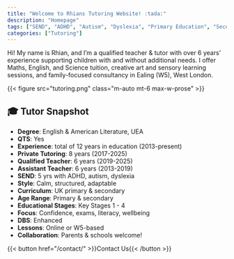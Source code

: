 ```yaml
---
title: "Welcome to Rhians Tutoring Website! :tada:"
description: "Homepage"
tags: ["SEND", "ADHD", "Autism", "Dyslexia", "Primary Education", "Secondary Education", "DBS Certified", "West London Tutor"]
categories: ["Tutoring"]
---
```


<div align="left">

Hi! My name is Rhian, and I’m a qualified teacher & tutor with over 6 years’ experience supporting children with and without additional needs. I offer  Maths, English, and Science tuition, creative art and sensory learning sessions, and family-focused consultancy in Ealing (W5), West London.



{{< figure src="tutoring.png" class="m-auto mt-6 max-w-prose" >}}

## 🎓 Tutor Snapshot

- **Degree**: English & American Literature, UEA  
- **QTS**: Yes  
- **Experience**: total of 12 years in education (2013-present)
- **Private Tutoring**: 8 years (2017-2025)
- **Qualified Teacher**: 6 years (2019-2025)
- **Assistant Teacher**: 6 years (2013-2019)  
- **SEND**: 5 yrs with ADHD, autism, dyslexia  
- **Style**: Calm, structured, adaptable  
- **Curriculum**: UK primary & secondary  
- **Age Range**: Primary & secondary 
- **Educational Stages**: Key Stages 1 - 4
- **Focus**: Confidence, exams, literacy, wellbeing  
- **DBS**: Enhanced  
- **Lessons**: Online or W5-based  
- **Collaboration**: Parents & schools welcome!  

</div>

{{< button href="/contact/" >}}Contact Us{{< /button >}}  